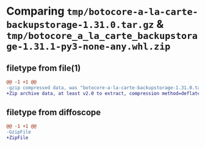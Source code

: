 # Comparing `tmp/botocore-a-la-carte-backupstorage-1.31.0.tar.gz` & `tmp/botocore_a_la_carte_backupstorage-1.31.1-py3-none-any.whl.zip`

## filetype from file(1)

```diff
@@ -1 +1 @@
-gzip compressed data, was "botocore-a-la-carte-backupstorage-1.31.0.tar", last modified: Fri Jul  7 01:43:44 2023, max compression
+Zip archive data, at least v2.0 to extract, compression method=deflate
```

## filetype from diffoscope

```diff
@@ -1 +1 @@
-GzipFile
+ZipFile
```

